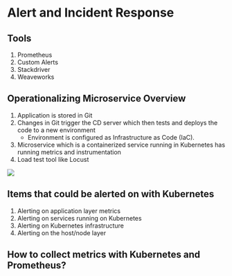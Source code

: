 # Alert and Incident Response

## Tools

1. Prometheus
2. Custom Alerts
3. Stackdriver
4. Weaveworks


## Operationalizing Microservice Overview

1. Application is stored in Git
2. Changes in Git trigger the CD server which then tests and deploys the code to a new environment
    - Environment is configured as Infrastructure as Code (IaC).
3. Microservice which is a containerized service running in Kubernetes has running metrics and instrumentation
4. Load test tool like Locust

<img src="https://user-images.githubusercontent.com/6856382/220151742-dfac8915-e2c6-47ad-b5e4-e80ad5465ba3.png">

## Items that could be alerted on with Kubernetes

1. Alerting on application layer metrics
2. Alerting on services running on Kubernetes
3. Alerting on Kubernetes infrastructure
4. Alerting on the host/node layer

## How to collect metrics with Kubernetes and Prometheus?

